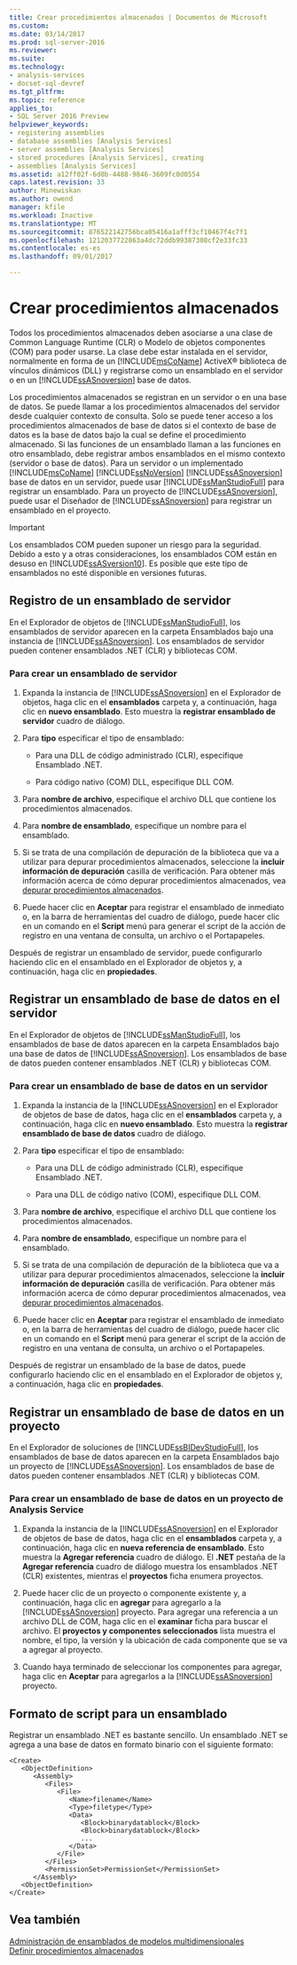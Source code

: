 ```yaml
---
title: Crear procedimientos almacenados | Documentos de Microsoft
ms.custom: 
ms.date: 03/14/2017
ms.prod: sql-server-2016
ms.reviewer: 
ms.suite: 
ms.technology:
- analysis-services
- docset-sql-devref
ms.tgt_pltfrm: 
ms.topic: reference
applies_to:
- SQL Server 2016 Preview
helpviewer_keywords:
- registering assemblies
- database assemblies [Analysis Services]
- server assemblies [Analysis Services]
- stored procedures [Analysis Services], creating
- assemblies [Analysis Services]
ms.assetid: a12ff02f-6d0b-4488-9846-3609fc0d0554
caps.latest.revision: 33
author: Minewiskan
ms.author: owend
manager: kfile
ms.workload: Inactive
ms.translationtype: MT
ms.sourcegitcommit: 876522142756bca05416a1afff3cf10467f4c7f1
ms.openlocfilehash: 1212037722863a4dc72ddb99387308cf2e33fc33
ms.contentlocale: es-es
ms.lasthandoff: 09/01/2017

---
```

# <a name="creating-stored-procedures"></a>Crear procedimientos almacenados
  Todos los procedimientos almacenados deben asociarse a una clase de Common Language Runtime (CLR) o Modelo de objetos componentes (COM) para poder usarse. La clase debe estar instalada en el servidor, normalmente en forma de un [!INCLUDE[msCoName](../../includes/msconame-md.md)] ActiveX® biblioteca de vínculos dinámicos (DLL) y registrarse como un ensamblado en el servidor o en un [!INCLUDE[ssASnoversion](../../includes/ssasnoversion-md.md)] base de datos.  
  
 Los procedimientos almacenados se registran en un servidor o en una base de datos. Se puede llamar a los procedimientos almacenados del servidor desde cualquier contexto de consulta. Solo se puede tener acceso a los procedimientos almacenados de base de datos si el contexto de base de datos es la base de datos bajo la cual se define el procedimiento almacenado. Si las funciones de un ensamblado llaman a las funciones en otro ensamblado, debe registrar ambos ensamblados en el mismo contexto (servidor o base de datos). Para un servidor o un implementado [!INCLUDE[msCoName](../../includes/msconame-md.md)] [!INCLUDE[ssNoVersion](../../includes/ssnoversion-md.md)] [!INCLUDE[ssASnoversion](../../includes/ssasnoversion-md.md)] base de datos en un servidor, puede usar [!INCLUDE[ssManStudioFull](../../includes/ssmanstudiofull-md.md)] para registrar un ensamblado. Para un proyecto de [!INCLUDE[ssASnoversion](../../includes/ssasnoversion-md.md)], puede usar el Diseñador de [!INCLUDE[ssASnoversion](../../includes/ssasnoversion-md.md)] para registrar un ensamblado en el proyecto.  
  
> [!IMPORTANT]  
>  Los ensamblados COM pueden suponer un riesgo para la seguridad. Debido a esto y a otras consideraciones, los ensamblados COM están en desuso en [!INCLUDE[ssASversion10](../../includes/ssasversion10-md.md)]. Es posible que este tipo de ensamblados no esté disponible en versiones futuras.  
  
## <a name="registering-a-server-assembly"></a>Registro de un ensamblado de servidor  
 En el Explorador de objetos de [!INCLUDE[ssManStudioFull](../../includes/ssmanstudiofull-md.md)], los ensamblados de servidor aparecen en la carpeta Ensamblados bajo una instancia de [!INCLUDE[ssASnoversion](../../includes/ssasnoversion-md.md)]. Los ensamblados de servidor pueden contener ensamblados .NET (CLR) y bibliotecas COM.  
  
### <a name="to-create-a-server-assembly"></a>Para crear un ensamblado de servidor  
  
1.  Expanda la instancia de [!INCLUDE[ssASnoversion](../../includes/ssasnoversion-md.md)] en el Explorador de objetos, haga clic en el **ensamblados** carpeta y, a continuación, haga clic en **nuevo ensamblado**. Esto muestra la **registrar ensamblado de servidor** cuadro de diálogo.  
  
2.  Para **tipo** especificar el tipo de ensamblado:  
  
    -   Para una DLL de código administrado (CLR), especifique Ensamblado .NET.  
  
    -   Para código nativo (COM) DLL, especifique DLL COM.  
  
3.  Para **nombre de archivo**, especifique el archivo DLL que contiene los procedimientos almacenados.  
  
4.  Para **nombre de ensamblado**, especifique un nombre para el ensamblado.  
  
5.  Si se trata de una compilación de depuración de la biblioteca que va a utilizar para depurar procedimientos almacenados, seleccione la **incluir información de depuración** casilla de verificación. Para obtener más información acerca de cómo depurar procedimientos almacenados, vea [depurar procedimientos almacenados](../../analysis-services/multidimensional-models-extending-olap-stored-procedures/debugging-stored-procedures.md).  
  
6.  Puede hacer clic en **Aceptar** para registrar el ensamblado de inmediato o, en la barra de herramientas del cuadro de diálogo, puede hacer clic en un comando en el **Script** menú para generar el script de la acción de registro en una ventana de consulta, un archivo o el Portapapeles.  
  
 Después de registrar un ensamblado de servidor, puede configurarlo haciendo clic en el ensamblado en el Explorador de objetos y, a continuación, haga clic en **propiedades**.  
  
## <a name="registering-a-database-assembly-on-the-server"></a>Registrar un ensamblado de base de datos en el servidor  
 En el Explorador de objetos de [!INCLUDE[ssManStudioFull](../../includes/ssmanstudiofull-md.md)], los ensamblados de base de datos aparecen en la carpeta Ensamblados bajo una base de datos de [!INCLUDE[ssASnoversion](../../includes/ssasnoversion-md.md)]. Los ensamblados de base de datos pueden contener ensamblados .NET (CLR) y bibliotecas COM.  
  
### <a name="to-create-a-database-assembly-on-a-server"></a>Para crear un ensamblado de base de datos en un servidor  
  
1.  Expanda la instancia de la [!INCLUDE[ssASnoversion](../../includes/ssasnoversion-md.md)] en el Explorador de objetos de base de datos, haga clic en el **ensamblados** carpeta y, a continuación, haga clic en **nuevo ensamblado**. Esto muestra la **registrar ensamblado de base de datos** cuadro de diálogo.  
  
2.  Para **tipo** especificar el tipo de ensamblado:  
  
    -   Para una DLL de código administrado (CLR), especifique Ensamblado .NET.  
  
    -   Para una DLL de código nativo (COM), especifique DLL COM.  
  
3.  Para **nombre de archivo**, especifique el archivo DLL que contiene los procedimientos almacenados.  
  
4.  Para **nombre de ensamblado**, especifique un nombre para el ensamblado.  
  
5.  Si se trata de una compilación de depuración de la biblioteca que va a utilizar para depurar procedimientos almacenados, seleccione la **incluir información de depuración** casilla de verificación. Para obtener más información acerca de cómo depurar procedimientos almacenados, vea [depurar procedimientos almacenados](../../analysis-services/multidimensional-models-extending-olap-stored-procedures/debugging-stored-procedures.md).  
  
6.  Puede hacer clic en **Aceptar** para registrar el ensamblado de inmediato o, en la barra de herramientas del cuadro de diálogo, puede hacer clic en un comando en el **Script** menú para generar el script de la acción de registro en una ventana de consulta, un archivo o el Portapapeles.  
  
 Después de registrar un ensamblado de la base de datos, puede configurarlo haciendo clic en el ensamblado en el Explorador de objetos y, a continuación, haga clic en **propiedades**.  
  
## <a name="registering-a-database-assembly-in-a-project"></a>Registrar un ensamblado de base de datos en un proyecto  
 En el Explorador de soluciones de [!INCLUDE[ssBIDevStudioFull](../../includes/ssbidevstudiofull-md.md)], los ensamblados de base de datos aparecen en la carpeta Ensamblados bajo un proyecto de [!INCLUDE[ssASnoversion](../../includes/ssasnoversion-md.md)]. Los ensamblados de base de datos pueden contener ensamblados .NET (CLR) y bibliotecas COM.  
  
### <a name="to-create-a-database-assembly-in-an-analysis-service-project"></a>Para crear un ensamblado de base de datos en un proyecto de Analysis Service  
  
1.  Expanda la instancia de la [!INCLUDE[ssASnoversion](../../includes/ssasnoversion-md.md)] en el Explorador de objetos de base de datos, haga clic en el **ensamblados** carpeta y, a continuación, haga clic en **nueva referencia de ensamblado**. Esto muestra la **Agregar referencia** cuadro de diálogo. El **.NET** pestaña de la **Agregar referencia** cuadro de diálogo muestra los ensamblados .NET (CLR) existentes, mientras el **proyectos** ficha enumera proyectos.  
  
2.  Puede hacer clic de un proyecto o componente existente y, a continuación, haga clic en **agregar** para agregarlo a la [!INCLUDE[ssASnoversion](../../includes/ssasnoversion-md.md)] proyecto. Para agregar una referencia a un archivo DLL de COM, haga clic en el **examinar** ficha para buscar el archivo. El **proyectos y componentes seleccionados** lista muestra el nombre, el tipo, la versión y la ubicación de cada componente que se va a agregar al proyecto.  
  
3.  Cuando haya terminado de seleccionar los componentes para agregar, haga clic en **Aceptar** para agregarlos a la [!INCLUDE[ssASnoversion](../../includes/ssasnoversion-md.md)] proyecto.  
  
## <a name="script-format-for-an-assembly"></a>Formato de script para un ensamblado  
 Registrar un ensamblado .NET es bastante sencillo. Un ensamblado .NET se agrega a una base de datos en formato binario con el siguiente formato:  
  
```  
<Create>  
   <ObjectDefinition>  
      <Assembly>  
         <Files>  
            <File>  
               <Name>filename</Name>  
               <Type>filetype</Type>  
               <Data>  
                  <Block>binarydatablock</Block>  
                  <Block>binarydatablock</Block>  
                  ...  
               </Data>  
            </File>  
         </Files>  
         <PermissionSet>PermissionSet</PermissionSet>  
      </Assembly>  
   <ObjectDefinition>  
</Create>  
```  
  
## <a name="see-also"></a>Vea también  
 [Administración de ensamblados de modelos multidimensionales](../../analysis-services/multidimensional-models/multidimensional-model-assemblies-management.md)   
 [Definir procedimientos almacenados](../../analysis-services/multidimensional-models-extending-olap-stored-procedures/defining-stored-procedures.md)  
  
  

